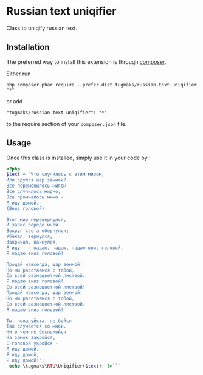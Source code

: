Russian text uniqifier
======================
Class to uniqify russian text.

Installation
------------

The preferred way to install this extension is through [composer](http://getcomposer.org/download/).

Either run

```
php composer.phar require --prefer-dist tugmaks/russian-text-uniqifier "*"
```

or add

```
"tugmaks/russian-text-uniqifier": "*"
```

to the require section of your `composer.json` file.


Usage
-----

Once this class is installed, simply use it in your code by  :

```php
<?php
$text = "Что случилось с этим миром,
Или сдулся шар земной?
Все переменилось мигом -
Все случилось мирно,
Все промчалось мимо -
Я иду домой.
(Вниз головой).

Этот мир перевернулся,
И завис передо мной.
Вокруг света обернулся;
Убежал, вернулся,
Закричал, качнулся,
Я иду - я падаю, падаю, падаю вниз головой,
Я падаю вниз головой!

Прощай навсегда, шар земной!
Но мы расстаемся с тобой,
Со всей разноцветной листвой.
Я падаю вниз головой!
Со всей разноцветной листвой!
Прощай навсегда, шар земной,
Но мы расстаемся с тобой,
Со всей разноцветной листвой.
Я падаю вниз головой!

Ты, пожалуйста, не бойся
Так случается со мной.
Ни о чем не беспокойся -
На замок закройся,
С головой укройся -
Я иду домой,
Я иду домой,
Я иду домой!";
 echo \tugmaks\RTU\Uniqifier($text); ?>```